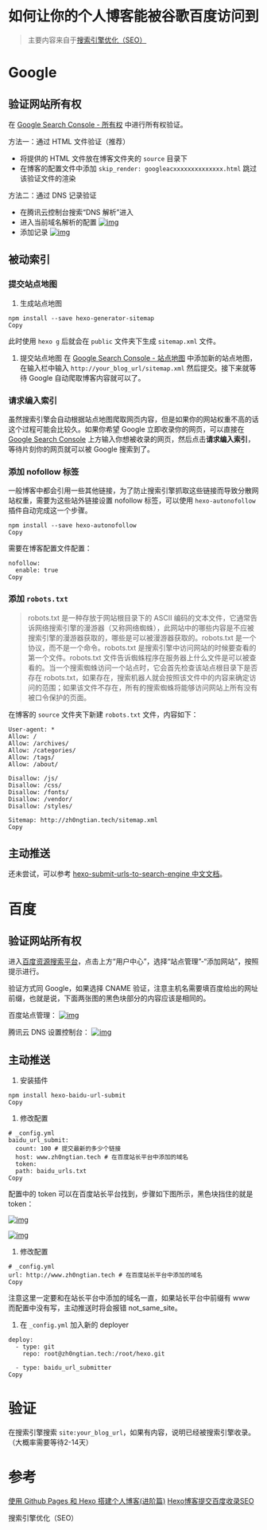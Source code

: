 #                  如何让你的个人博客能被谷歌百度访问到

> 主要内容来自于[搜索引擎优化（SEO）](http://www.zh0ngtian.tech/posts/9c6445f3.html)

# Google

## 验证网站所有权

在 [Google Search Console - 所有权](https://search.google.com/search-console/ownership) 中进行所有权验证。

方法一：通过 HTML 文件验证（推荐）

- 将提供的 HTML 文件放在博客文件夹的 `source` 目录下
- 在博客的配置文件中添加 `skip_render: googleacxxxxxxxxxxxxxx.html` 跳过该验证文件的渲染

方法二：通过 DNS 记录验证

- 在腾讯云控制台搜索“DNS 解析”进入
- 进入当前域名解析的配置
  [![img](http://img.zh0ngtian.tech/2020-12-13-22cERh.jpg)](http://img.zh0ngtian.tech/2020-12-13-22cERh.jpg)
- 添加记录
  [![img](http://img.zh0ngtian.tech/2020-12-13-OkCBFJ.jpg)](http://img.zh0ngtian.tech/2020-12-13-OkCBFJ.jpg)

## 被动索引

### 提交站点地图

1. 生成站点地图

```
npm install --save hexo-generator-sitemap
Copy
```

此时使用 `hexo g` 后就会在 `public` 文件夹下生成 `sitemap.xml` 文件。

1. 提交站点地图
   在 [Google Search Console - 站点地图](https://search.google.com/search-console/sitemaps) 中添加新的站点地图，在输入栏中输入 `http://your_blog_url/sitemap.xml` 然后提交。接下来就等待 Google 自动爬取博客内容就可以了。

### 请求编入索引

虽然搜索引擎会自动根据站点地图爬取网页内容，但是如果你的网站权重不高的话这个过程可能会比较久。如果你希望 Google 立即收录你的网页，可以直接在 [Google Search Console](https://search.google.com/search-console) 上方输入你想被收录的网页，然后点击**请求编入索引**，等待片刻你的网页就可以被 Google 搜索到了。

### 添加 nofollow 标签

一般博客中都会引用一些其他链接，为了防止搜索引擎抓取这些链接而导致分散网站权重，需要为这些站外链接设置 nofollow 标签，可以使用 `hexo-autonofollow` 插件自动完成这一个步骤。

```
npm install --save hexo-autonofollow
Copy
```

需要在博客配置文件配置：

```
nofollow:
  enable: true
Copy
```

### 添加 `robots.txt`

> robots.txt 是一种存放于网站根目录下的 ASCII 编码的文本文件，它通常告诉网络搜索引擎的漫游器（又称网络蜘蛛），此网站中的哪些内容是不应被搜索引擎的漫游器获取的，哪些是可以被漫游器获取的。robots.txt 是一个协议，而不是一个命令。robots.txt 是搜索引擎中访问网站的时候要查看的第一个文件。robots.txt 文件告诉蜘蛛程序在服务器上什么文件是可以被查看的。当一个搜索蜘蛛访问一个站点时，它会首先检查该站点根目录下是否存在 robots.txt，如果存在，搜索机器人就会按照该文件中的内容来确定访问的范围；如果该文件不存在，所有的搜索蜘蛛将能够访问网站上所有没有被口令保护的页面。

在博客的 `source` 文件夹下新建 `robots.txt` 文件，内容如下：

```
User-agent: *
Allow: /
Allow: /archives/
Allow: /categories/
Allow: /tags/
Allow: /about/

Disallow: /js/
Disallow: /css/
Disallow: /fonts/
Disallow: /vendor/
Disallow: /styles/

Sitemap: http://zh0ngtian.tech/sitemap.xml
Copy
```

## 主动推送

还未尝试，可以参考 [hexo-submit-urls-to-search-engine 中文文档](https://cjh0613.com/20200603HexoSubmitUrlsToSearchEngine.html)。

# 百度

## 验证网站所有权

进入[百度资源搜索平台](https://link.zhihu.com/?target=https://ziyuan.baidu.com/)，点击上方“用户中心”，选择“站点管理”-“添加网站”，按照提示进行。

验证方式同 Google，如果选择 CNAME 验证，注意主机名需要填百度给出的网址前缀，也就是说，下面两张图的黑色块部分的内容应该是相同的。

百度站点管理：
[![img](http://img.zh0ngtian.tech/2020-12-13-AD0C747F-DA15-4DD5-8840-F0980F499CA3.png)](http://img.zh0ngtian.tech/2020-12-13-AD0C747F-DA15-4DD5-8840-F0980F499CA3.png)

腾讯云 DNS 设置控制台：
[![img](http://img.zh0ngtian.tech/2020-12-13-5A092612-2989-4368-8699-DEA75E92AE40.png)](http://img.zh0ngtian.tech/2020-12-13-5A092612-2989-4368-8699-DEA75E92AE40.png)

## 主动推送

1. 安装插件

```
npm install hexo-baidu-url-submit
Copy
```

1. 修改配置

```
# _config.yml
baidu_url_submit:
  count: 100 # 提交最新的多少个链接
  host: www.zh0ngtian.tech # 在百度站长平台中添加的域名
  token: 
  path: baidu_urls.txt
Copy
```

配置中的 token 可以在百度站长平台找到，步骤如下图所示，黑色块挡住的就是 token：

[![img](http://img.zh0ngtian.tech/2020-12-13-230DE174-E873-4D92-B46E-B27B0BD49544.png)](http://img.zh0ngtian.tech/2020-12-13-230DE174-E873-4D92-B46E-B27B0BD49544.png)

[![img](http://img.zh0ngtian.tech/2020-12-13-7923A1AE-6BA5-478C-95D2-B3436674F5D4.png)](http://img.zh0ngtian.tech/2020-12-13-7923A1AE-6BA5-478C-95D2-B3436674F5D4.png)

1. 修改配置

```
# _config.yml
url: http://www.zh0ngtian.tech # 在百度站长平台中添加的域名
Copy
```

注意这里一定要和在站长平台中添加的域名一直，如果站长平台中前缀有 www 而配置中没有写，主动推送时将会报错 not_same_site。

1. 在 `_config.yml` 加入新的 deployer

```
deploy:
  - type: git
    repo: root@zh0ngtian.tech:/root/hexo.git

  - type: baidu_url_submitter
Copy
```

# 验证

在搜索引擎搜索 `site:your_blog_url`，如果有内容，说明已经被搜索引擎收录。（大概率需要等待2-14天）

# 参考

[使用 Github Pages 和 Hexo 搭建个人博客(进阶篇)](https://viflythink.com/Use_GithubPages_and_Hexo_to_build_blog_advanced)
[Hexo博客提交百度收录SEO](https://zhuanlan.zhihu.com/p/128033054)

搜索引擎优化（SEO）
